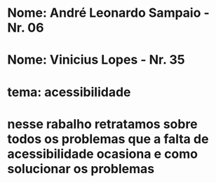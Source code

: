 # Nome: André Leonardo Sampaio - Nr. 06
# Nome: Vinicius Lopes - Nr. 35
# tema: acessibilidade 
# nesse rabalho retratamos sobre todos os problemas que a falta de acessibilidade ocasiona e como solucionar os problemas 

